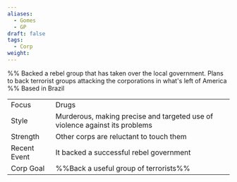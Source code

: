 ```yaml
---
aliases:
  - Gomes
  - GP
draft: false
tags:
  - Corp
weight:
---
```

%%
Backed a rebel group that has taken over the local government.
Plans to back terrorist groups attacking the corporations in what's left of America
%%
Based in Brazil

|              |                                                                             |
| ------------ | --------------------------------------------------------------------------- |
| Focus        | Drugs                                                                       |
| Style        | Murderous, making precise and targeted use of violence against its problems |
| Strength     | Other corps are reluctant to touch them                                     |
| Recent Event | It backed a successful rebel government                                     |
| Corp Goal    | %%Back a useful group of terrorists%%                                       |